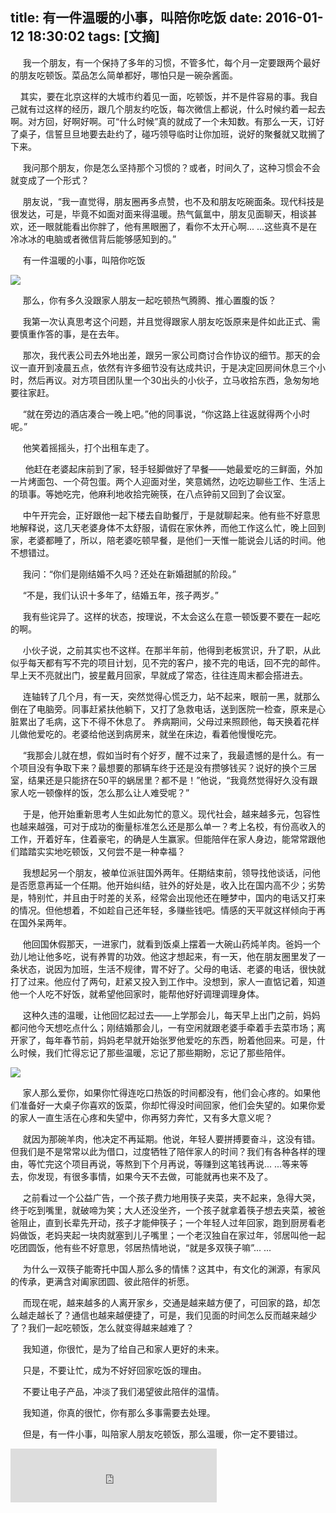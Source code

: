 title: 有一件温暖的小事，叫陪你吃饭
date: 2016-01-12 18:30:02
tags: [文摘]
---

 &#160;&#160; &#160; 我一个朋友，有一个保持了多年的习惯，不管多忙，每个月一定要跟两个最好的朋友吃顿饭。菜品怎么简单都好，哪怕只是一碗杂酱面。
 
 
 &#160;&#160; &#160;其实，要在北京这样的大城市约着见一面，吃顿饭，并不是件容易的事。我自己就有过这样的经历，跟几个朋友约吃饭，每次微信上都说，什么时候约着一起去啊。对方回，好啊好啊。可“什么时候”真的就成了一个未知数。有那么一天，订好了桌子，信誓旦旦地要去赴约了，碰巧领导临时让你加班，说好的聚餐就又耽搁了下来。
 
 
&#160;&#160;&#160; &#160;我问那个朋友，你是怎么坚持那个习惯的？或者，时间久了，这种习惯会不会就变成了一个形式？


&#160;&#160;&#160; &#160;朋友说，“我一直觉得，朋友圈再多点赞，也不及和朋友吃碗面条。现代科技是很发达，可是，毕竟不如面对面来得温暖。热气氤氲中，朋友见面聊天，相谈甚欢，还一眼就能看出你胖了，他有黑眼圈了，看你不太开心啊... ...这些真不是在冷冰冰的电脑或者微信背后能够感知到的。”


&#160;&#160;&#160; &#160;有一件温暖的小事，叫陪你吃饭
   
   
   ![](http://7xnglv.com1.z0.glb.clouddn.com/%E9%99%AA%E4%BD%A0.jpg)
   
   
   &#160;&#160;&#160; &#160;那么，你有多久没跟家人朋友一起吃顿热气腾腾、推心置腹的饭？
   
   
   &#160;&#160;&#160; &#160;我第一次认真思考这个问题，并且觉得跟家人朋友吃饭原来是件如此正式、需要慎重作答的事，是在去年。
   
   
&#160;&#160;&#160; &#160;那次，我代表公司去外地出差，跟另一家公司商讨合作协议的细节。那天的会议一直开到凌晨五点，依然有许多细节没有达成共识，于是决定回房间休息三个小时，然后再议。对方项目团队里一个30出头的小伙子，立马收拾东西，急匆匆地要往家赶。


 &#160;&#160;&#160; &#160;“就在旁边的酒店凑合一晚上吧。”他的同事说，“你这路上往返就得两个小时呢。”
 
 
  &#160;&#160;&#160; &#160;他笑着摇摇头，打个出租车走了。
  
&#160;&#160;&#160; &#160;  他赶在老婆起床前到了家，轻手轻脚做好了早餐——她最爱吃的三鲜面，外加一片烤面包、一个荷包蛋。两个人迎面对坐，笑意嫣然，边吃边聊些工作、生活上的琐事。等她吃完，他麻利地收拾完碗筷，在八点钟前又回到了会议室。


&#160;&#160;&#160; &#160;中午开完会，正好跟他一起下楼去自助餐厅，于是就聊起来。他有些不好意思地解释说，这几天老婆身体不太舒服，请假在家休养，而他工作这么忙，晚上回到家，老婆都睡了，所以，陪老婆吃顿早餐，是他们一天惟一能说会儿话的时间。他不想错过。


&#160;&#160;&#160; &#160;我问：“你们是刚结婚不久吗？还处在新婚甜腻的阶段。”


&#160;&#160;&#160; &#160;“不是，我们认识十多年了，结婚五年，孩子两岁。”


&#160;&#160;&#160; &#160;我有些诧异了。这样的状态，按理说，不太会这么在意一顿饭要不要在一起吃的啊。


&#160;&#160;&#160; &#160;小伙子说，之前其实也不这样。在那半年前，他得到老板赏识，升了职，从此似乎每天都有写不完的项目计划，见不完的客户，接不完的电话，回不完的邮件。早上天不亮就出门，披星戴月回家，早就成了常态，往往连周末都会搭进去。

&#160;&#160;&#160; &#160;连轴转了几个月，有一天，突然觉得心慌乏力，站不起来，眼前一黑，就那么倒在了电脑旁。同事赶紧扶他躺下，又打了急救电话，送到医院一检查，原来是心脏累出了毛病，这下不得不休息了。
养病期间，父母过来照顾他，每天换着花样儿做他爱吃的。老婆给他送到病房来，就坐在床边，看着他慢慢吃完。


&#160;&#160;&#160; &#160;“我那会儿就在想，假如当时有个好歹，醒不过来了，我最遗憾的是什么。有一个项目没有争取下来？最想要的那辆车终于还是没有攒够钱买？说好的换个三居室，结果还是只能挤在50平的蜗居里？都不是！”他说，“我竟然觉得好久没有跟家人吃一顿像样的饭，怎么那么让人难受呢？”


&#160;&#160;&#160; &#160;于是，他开始重新思考人生如此匆忙的意义。现代社会，越来越多元，包容性也越来越强，可对于成功的衡量标准怎么还是那么单一？考上名校，有份高收入的工作，开着好车，住着豪宅，的确是人生赢家。但能陪伴在家人身边，能常常跟他们踏踏实实地吃顿饭，又何尝不是一种幸福？


&#160;&#160;&#160; &#160;我想起另一个朋友，被单位派驻国外两年。任期结束前，领导找他谈话，问他是否愿意再延一个任期。他开始纠结，驻外的好处是，收入比在国内高不少；劣势是，特别忙，并且由于时差的关系，经常会出现他还在睡梦中，国内的电话又打来的情况。但他想着，不如趁自己还年轻，多赚些钱吧。情感的天平就这样倾向于再在国外呆两年。


&#160;&#160;&#160; &#160;他回国休假那天，一进家门，就看到饭桌上摆着一大碗山药炖羊肉。爸妈一个劲儿地让他多吃，说有养胃的功效。他这才想起来，有一天，他在朋友圈里发了一条状态，说因为加班，生活不规律，胃不好了。父母的电话、老婆的电话，很快就打了过来。他应付了两句，赶紧又投入到工作中。没想到，家人一直惦记着，知道他一个人吃不好饭，就希望他回家时，能帮他好好调理调理身体。


&#160;&#160;&#160; &#160;这种久违的温暖，让他回忆起过去——上学那会儿，每天早上出门之前，妈妈都问他今天想吃点什么；刚结婚那会儿，一有空闲就跟老婆手牵着手去菜市场；离开家了，每年春节前，妈妈老早就开始张罗他爱吃的东西，盼着他回来。可是，什么时候，我们忙得忘记了那些温暖，忘记了那些期盼，忘记了那些陪伴。


![](http://7xnglv.com1.z0.glb.clouddn.com/%E6%9A%96%E6%9A%96.jpg)


&#160;&#160;&#160; &#160;家人那么爱你，如果你忙得连吃口热饭的时间都没有，他们会心疼的。如果他们准备好一大桌子你喜欢的饭菜，你却忙得没时间回家，他们会失望的。如果你爱的家人一直生活在心疼和失望中，你再努力奔忙，又有多大意义呢？


&#160;&#160;&#160; &#160;就因为那碗羊肉，他决定不再延期。他说，年轻人要拼搏要奋斗，这没有错。但我们是不是常常以此为借口，过度牺牲了陪伴家人的时间？我们有各种各样的理由，等忙完这个项目再说，等熬到下个月再说，等赚到这笔钱再说... ...等来等去，你发现，有很多事情，如果今天不去做，可能就再也来不及了。


&#160;&#160;&#160; &#160;之前看过一个公益广告，一个孩子费力地用筷子夹菜，夹不起来，急得大哭，终于吃到嘴里，就破啼为笑；大人还没坐齐，一个孩子就拿着筷子想去夹菜，被爸爸阻止，直到长辈先开动，孩子才能伸筷子；一个年轻人过年回家，跑到厨房看老妈做饭，老妈夹起一块肉就塞到儿子嘴里；一个老汉独自在家过年，邻居叫他一起吃团圆饭，他有些不好意思，邻居热情地说，“就是多双筷子嘛”... ...


&#160;&#160;&#160; &#160;为什么一双筷子能寄托中国人那么多的情愫？这其中，有文化的渊源，有家风的传承，更满含对阖家团圆、彼此陪伴的祈愿。


&#160;&#160;&#160; &#160;而现在呢，越来越多的人离开家乡，交通是越来越方便了，可回家的路，却怎么越走越长了？通信也越来越便捷了，可是，我们见面的时间怎么反而越来越少了？我们一起吃顿饭，怎么就变得越来越难了？


&#160;&#160;&#160; &#160;我知道，你很忙，是为了给自己和家人更好的未来。


&#160;&#160;&#160; &#160;只是，不要让忙，成为不好好回家吃饭的理由。


&#160;&#160;&#160; &#160;不要让电子产品，冲淡了我们渴望彼此陪伴的温情。


&#160;&#160;&#160; &#160;我知道，你真的很忙，你有那么多事需要去处理。


&#160;&#160;&#160; &#160;但是，有一件小事，叫陪家人朋友吃顿饭，那么温暖，你一定不要错过。
<iframe frameborder="no" border="0" marginwidth="0" marginheight="0" width=330 height=86 src="http://music.163.com/outchain/player?type=2&id=110236&auto=1&height=66"></iframe>